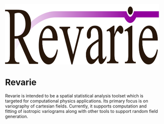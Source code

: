 <p align="center">
<img src="docs/logo/logo.png" height="200px">
</p>

# Revarie
Revarie is intended to be a spatial statistical analysis toolset which is targeted for computational physics applications.
Its primary focus is on variography of cartesian fields. Currently, it supports computation and fitting of isotropic variograms along with other tools to support random field generation.
